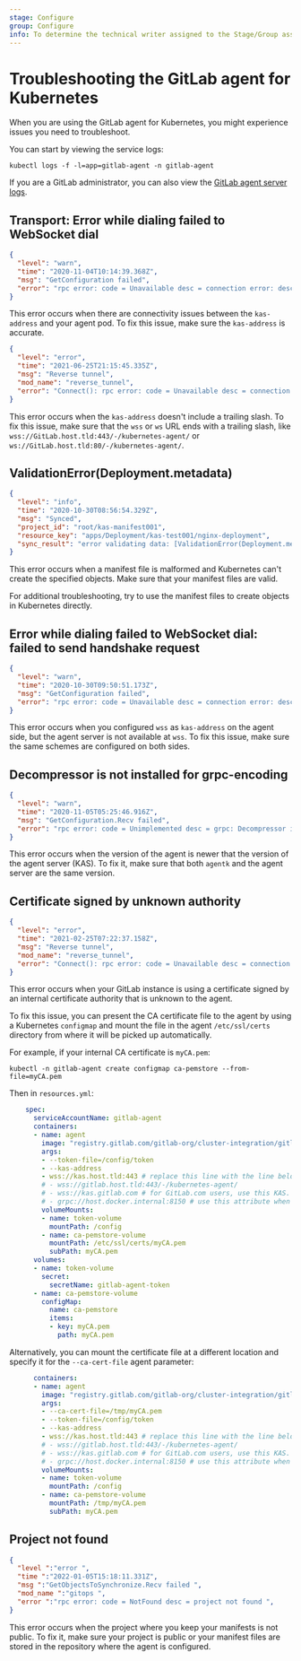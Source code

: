 ```yaml
---
stage: Configure
group: Configure
info: To determine the technical writer assigned to the Stage/Group associated with this page, see https://about.gitlab.com/handbook/engineering/ux/technical-writing/#assignments
---
```


# Troubleshooting the GitLab agent for Kubernetes

When you are using the GitLab agent for Kubernetes, you might experience issues you need to troubleshoot.

You can start by viewing the service logs:

```shell
kubectl logs -f -l=app=gitlab-agent -n gitlab-agent
```

If you are a GitLab administrator, you can also view the [GitLab agent server logs](../../../administration/clusters/kas.md#troubleshooting).

## Transport: Error while dialing failed to WebSocket dial

```json
{
  "level": "warn",
  "time": "2020-11-04T10:14:39.368Z",
  "msg": "GetConfiguration failed",
  "error": "rpc error: code = Unavailable desc = connection error: desc = \"transport: Error while dialing failed to WebSocket dial: failed to send handshake request: Get \\\"https://gitlab-kas:443/-/kubernetes-agent\\\": dial tcp: lookup gitlab-kas on 10.60.0.10:53: no such host\""
}
```

This error occurs when there are connectivity issues between the `kas-address`
and your agent pod. To fix this issue, make sure the `kas-address` is accurate.

```json
{
  "level": "error",
  "time": "2021-06-25T21:15:45.335Z",
  "msg": "Reverse tunnel",
  "mod_name": "reverse_tunnel",
  "error": "Connect(): rpc error: code = Unavailable desc = connection error: desc= \"transport: Error while dialing failed to WebSocket dial: expected handshake response status code 101 but got 301\""
}
```

This error occurs when the `kas-address` doesn't include a trailing slash. To fix this issue, make sure that the
`wss` or `ws` URL ends with a trailing slash, like `wss://GitLab.host.tld:443/-/kubernetes-agent/`
or `ws://GitLab.host.tld:80/-/kubernetes-agent/`.

## ValidationError(Deployment.metadata)

```json
{
  "level": "info",
  "time": "2020-10-30T08:56:54.329Z",
  "msg": "Synced",
  "project_id": "root/kas-manifest001",
  "resource_key": "apps/Deployment/kas-test001/nginx-deployment",
  "sync_result": "error validating data: [ValidationError(Deployment.metadata): unknown field \"replicas\" in io.k8s.apimachinery.pkg.apis.meta.v1.ObjectMeta, ValidationError(Deployment.metadata): unknown field \"selector\" in io.k8s.apimachinery.pkg.apis.meta.v1.ObjectMeta, ValidationError(Deployment.metadata): unknown field \"template\" in io.k8s.apimachinery.pkg.apis.meta.v1.ObjectMeta]"
}
```

This error occurs when a manifest file is malformed and Kubernetes can't
create the specified objects. Make sure that your manifest files are valid.

For additional troubleshooting, try to use the manifest files to create objects in Kubernetes directly.

## Error while dialing failed to WebSocket dial: failed to send handshake request

```json
{
  "level": "warn",
  "time": "2020-10-30T09:50:51.173Z",
  "msg": "GetConfiguration failed",
  "error": "rpc error: code = Unavailable desc = connection error: desc = \"transport: Error while dialing failed to WebSocket dial: failed to send handshake request: Get \\\"https://GitLabhost.tld:443/-/kubernetes-agent\\\": net/http: HTTP/1.x transport connection broken: malformed HTTP response \\\"\\\\x00\\\\x00\\\\x06\\\\x04\\\\x00\\\\x00\\\\x00\\\\x00\\\\x00\\\\x00\\\\x05\\\\x00\\\\x00@\\\\x00\\\"\""
}
```

This error occurs when you configured `wss` as `kas-address` on the agent side,
but the agent server is not available at `wss`. To fix this issue, make sure the
same schemes are configured on both sides.

## Decompressor is not installed for grpc-encoding

```json
{
  "level": "warn",
  "time": "2020-11-05T05:25:46.916Z",
  "msg": "GetConfiguration.Recv failed",
  "error": "rpc error: code = Unimplemented desc = grpc: Decompressor is not installed for grpc-encoding \"gzip\""
}
```

This error occurs when the version of the agent is newer that the version of the agent server (KAS).
To fix it, make sure that both `agentk` and the agent server are the same version.

## Certificate signed by unknown authority

```json
{
  "level": "error",
  "time": "2021-02-25T07:22:37.158Z",
  "msg": "Reverse tunnel",
  "mod_name": "reverse_tunnel",
  "error": "Connect(): rpc error: code = Unavailable desc = connection error: desc = \"transport: Error while dialing failed to WebSocket dial: failed to send handshake request: Get \\\"https://GitLabhost.tld:443/-/kubernetes-agent/\\\": x509: certificate signed by unknown authority\""
}
```

This error occurs when your GitLab instance is using a certificate signed by an internal
certificate authority that is unknown to the agent.

To fix this issue, you can present the CA certificate file to the agent
by using a Kubernetes `configmap` and mount the file in the agent `/etc/ssl/certs` directory from where it
will be picked up automatically.

For example, if your internal CA certificate is `myCA.pem`:

```plaintext
kubectl -n gitlab-agent create configmap ca-pemstore --from-file=myCA.pem
```

Then in `resources.yml`:

```yaml
    spec:
      serviceAccountName: gitlab-agent
      containers:
      - name: agent
        image: "registry.gitlab.com/gitlab-org/cluster-integration/gitlab-agent/agentk:<version>"
        args:
        - --token-file=/config/token
        - --kas-address
        - wss://kas.host.tld:443 # replace this line with the line below if using Omnibus GitLab or GitLab.com.
        # - wss://gitlab.host.tld:443/-/kubernetes-agent/
        # - wss://kas.gitlab.com # for GitLab.com users, use this KAS.
        # - grpc://host.docker.internal:8150 # use this attribute when connecting from Docker.
        volumeMounts:
        - name: token-volume
          mountPath: /config
        - name: ca-pemstore-volume
          mountPath: /etc/ssl/certs/myCA.pem
          subPath: myCA.pem
      volumes:
      - name: token-volume
        secret:
          secretName: gitlab-agent-token
      - name: ca-pemstore-volume
        configMap:
          name: ca-pemstore
          items:
          - key: myCA.pem
            path: myCA.pem
```

Alternatively, you can mount the certificate file at a different location and specify it for the
`--ca-cert-file` agent parameter:

```yaml
      containers:
      - name: agent
        image: "registry.gitlab.com/gitlab-org/cluster-integration/gitlab-agent/agentk:<version>"
        args:
        - --ca-cert-file=/tmp/myCA.pem
        - --token-file=/config/token
        - --kas-address
        - wss://kas.host.tld:443 # replace this line with the line below if using Omnibus GitLab or GitLab.com.
        # - wss://gitlab.host.tld:443/-/kubernetes-agent/
        # - wss://kas.gitlab.com # for GitLab.com users, use this KAS.
        # - grpc://host.docker.internal:8150 # use this attribute when connecting from Docker.
        volumeMounts:
        - name: token-volume
          mountPath: /config
        - name: ca-pemstore-volume
          mountPath: /tmp/myCA.pem
          subPath: myCA.pem
```

## Project not found

```json
{
  "level ":"error ",
  "time ":"2022-01-05T15:18:11.331Z",
  "msg ":"GetObjectsToSynchronize.Recv failed ",
  "mod_name ":"gitops ",
  "error ":"rpc error: code = NotFound desc = project not found ",
}
```

This error occurs when the project where you keep your manifests is not public. To fix it, make sure your project is public or your manifest files
are stored in the repository where the agent is configured.
